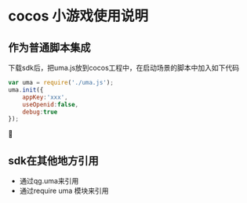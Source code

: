 # cocos 小游戏使用说明

## 作为普通脚本集成

下载sdk后，把uma.js放到cocos工程中，在启动场景的脚本中加入如下代码

````javascript
var uma = require('./uma.js');
uma.init({
	appKey:'xxx',
	useOpenid:false,
	debug:true
});
````

## sdk在其他地方引用

-  通过qg.uma来引用
-  通过require uma 模块来引用



